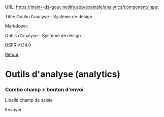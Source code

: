 URL:
https://main--ds-gouv.netlify.app/example/analytics/component/input

Title:
Outils d'analyse - Système de design

Markdown:


Outils d'analyse - Système de design


DSFR v1.14.0


[Retour](../)


# Outils d'analyse (analytics)


### Combo champ + bouton d'envoi


Libellé champ de saisie


Envoyer
